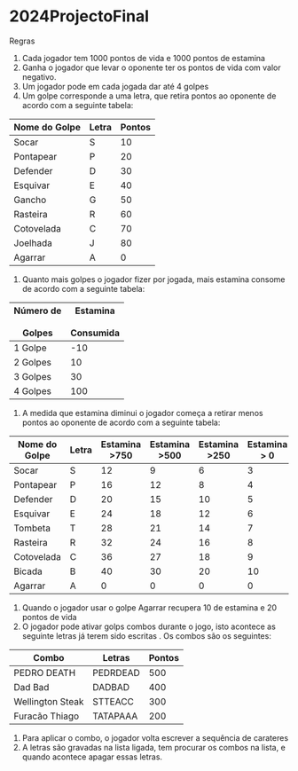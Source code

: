 # 2024ProjectoFinal

Regras

1. Cada jogador tem 1000 pontos de vida e 1000 pontos de estamina
2. Ganha o jogador que levar o oponente ter os pontos de vida com valor negativo.
3. Um jogador pode em cada jogada dar até 4 golpes
4. Um golpe corresponde a uma letra, que retira pontos ao oponente de acordo com a seguinte tabela:

| **Nome do Golpe** | **Letra** | **Pontos** |
| --- | --- | --- |
| Socar | S   | 10  |
| Pontapear | P   | 20  |
| Defender | D   | 30  |
| Esquivar | E   | 40  |
| Gancho | G   | 50  |
| Rasteira | R   | 60  |
| Cotovelada | C   | 70  |
| Joelhada | J   | 80  |
| Agarrar | A   | 0   |

1. Quanto mais golpes o jogador fizer por jogada, mais estamina consome de acordo com a seguinte tabela:

| Número de<br><br>Golpes | Estamina<br><br>Consumida |
| --- | --- |
| 1 Golpe | \-10 |
| 2 Golpes | 10  |
| 3 Golpes | 30  |
| 4 Golpes | 100 |

1. A medida que estamina diminui o jogador começa a retirar menos pontos ao oponente de acordo com a seguinte tabela:

| **Nome do Golpe** | **Letra** | **Estamina >750** | **Estamina >500** | **Estamina >250** | **Estamina > 0** |
| --- | --- | --- | --- | --- | --- |
| Socar | S   | 12  | 9   | 6   | 3   |
| Pontapear | P   | 16  | 12  | 8   | 4   |
| Defender | D   | 20  | 15  | 10  | 5   |
| Esquivar | E   | 24  | 18  | 12  | 6   |
| Tombeta | T   | 28  | 21  | 14  | 7   |
| Rasteira | R   | 32  | 24  | 16  | 8   |
| Cotovelada | C   | 36  | 27  | 18  | 9   |
| Bicada | B   | 40  | 30  | 20  | 10  |
| Agarrar | A   | 0   | 0   | 0   | 0   |

1. Quando o jogador usar o golpe Agarrar recupera 10 de estamina e 20 pontos de vida
2. O jogador pode ativar golps combos durante o jogo, isto acontece as seguinte letras já terem sido escritas . Os combos são os seguintes:

| Combo | Letras | Pontos |
| --- | --- | --- |
| PEDRO DEATH | PEDRDEAD | 500 |
| Dad Bad | DADBAD | 400 |
| Wellington Steak | STTEACC | 300 |
| Furacão Thiago | TATAPAAA | 200 |

1. Para aplicar o combo, o jogador volta escrever a sequência de carateres
2. A letras são gravadas na lista ligada, tem procurar os combos na lista, e quando acontece apagar essas letras.
